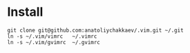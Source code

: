 Install
=======

    git clone git@github.com:anatoliychakkaev/.vim.git ~/.git
    ln -s ~/.vim/vimrc   ~/.vimrc
    ln -s ~/.vim/gvimrc  ~/.gvimrc
